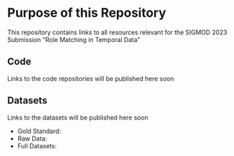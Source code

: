 # Purpose of this Repository
This repository contains links to all resources relevant for the SIGMOD 2023 Submission "Role Matching in Temporal Data"

## Code
Links to the code repositories will be published here soon

## Datasets
Links to the datasets will be published here soon
* Gold Standard:
* Raw Data:
* Full Datasets:
